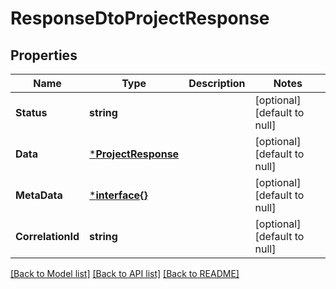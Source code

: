 # ResponseDtoProjectResponse

## Properties
Name | Type | Description | Notes
------------ | ------------- | ------------- | -------------
**Status** | **string** |  | [optional] [default to null]
**Data** | [***ProjectResponse**](ProjectResponse.md) |  | [optional] [default to null]
**MetaData** | [***interface{}**](interface{}.md) |  | [optional] [default to null]
**CorrelationId** | **string** |  | [optional] [default to null]

[[Back to Model list]](../README.md#documentation-for-models) [[Back to API list]](../README.md#documentation-for-api-endpoints) [[Back to README]](../README.md)

